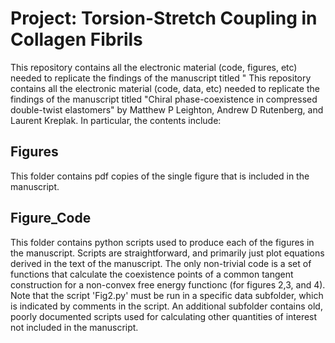 # Project: Torsion-Stretch Coupling in Collagen Fibrils


This repository contains all the electronic material (code, figures, etc) needed to replicate the findings of the manuscript titled "
This repository contains all the electronic material (code, data, etc) needed to replicate the findings of the manuscript titled "Chiral phase-coexistence in compressed double-twist elastomers" by Matthew P Leighton, Andrew D Rutenberg, and Laurent Kreplak. In particular, the contents include:

## Figures
This folder contains pdf copies of the single figure that is included in the manuscript.

## Figure_Code
This folder contains python scripts used to produce each of the figures in the manuscript. Scripts are straightforward, and primarily just plot equations derived in the text of the manuscript. The only non-trivial code is a set of functions that calculate the coexistence points of a common tangent construction for a non-convex free energy functionc (for figures 2,3, and 4). Note that the script 'Fig2.py' must be run in a specific data subfolder, which is indicated by comments in the script. An additional subfolder contains old, poorly documented scripts used for calculating other quantities of interest not included in the manuscript.
